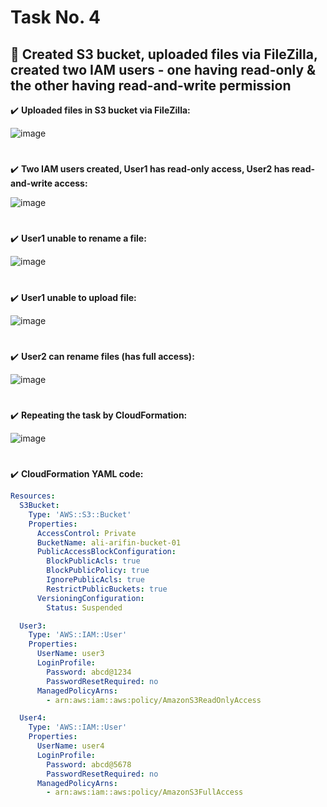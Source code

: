 # Task No. 4
## :memo: Created S3 bucket, uploaded files via FileZilla, created two IAM users - one having read-only & the other having read-and-write permission
:heavy_check_mark: **Uploaded files in S3 bucket via FileZilla:**

![image](https://github.com/ali-arifin/AWS-Cloud-Internship-2022-/assets/103297661/40a4869c-cf38-42e8-8f67-ad2ae690f6bd)



#  
:heavy_check_mark: **Two IAM users created, User1 has read-only access, User2 has read-and-write access:**

![image](https://github.com/ali-arifin/AWS-Cloud-Internship-2022-/assets/103297661/23b61917-6116-4fcd-a6b9-f0a554479a79)



#
:heavy_check_mark: **User1 unable to rename a file:**

![image](https://github.com/ali-arifin/AWS-Cloud-Internship-2022-/assets/103297661/b6c556f3-61ab-45f8-98ab-d4d0fd0f3a89)



#
:heavy_check_mark: **User1 unable to upload file:**

![image](https://github.com/ali-arifin/AWS-Cloud-Internship-2022-/assets/103297661/0d286aa6-c0d0-4410-b738-f1dde369a15e)



#
:heavy_check_mark: **User2 can rename files (has full access):**

![image](https://github.com/ali-arifin/AWS-Cloud-Internship-2022-/assets/103297661/89f187be-e830-487b-9a69-dc1a5c6201bb)




#
:heavy_check_mark: **Repeating the task by CloudFormation:**

![image](https://github.com/ali-arifin/AWS-Cloud-Internship-2022-/assets/103297661/ed26d7d0-9e58-489e-87a3-479d7e586ffd)



#
:heavy_check_mark: **CloudFormation YAML code:**
```yaml
Resources:
  S3Bucket:
    Type: 'AWS::S3::Bucket'
    Properties:
      AccessControl: Private
      BucketName: ali-arifin-bucket-01
      PublicAccessBlockConfiguration:
        BlockPublicAcls: true
        BlockPublicPolicy: true
        IgnorePublicAcls: true
        RestrictPublicBuckets: true
      VersioningConfiguration:
        Status: Suspended 

  User3:
    Type: 'AWS::IAM::User'
    Properties:
      UserName: user3
      LoginProfile:
        Password: abcd@1234
        PasswordResetRequired: no
      ManagedPolicyArns: 
        - arn:aws:iam::aws:policy/AmazonS3ReadOnlyAccess

  User4:
    Type: 'AWS::IAM::User'
    Properties:
      UserName: user4
      LoginProfile:
        Password: abcd@5678
        PasswordResetRequired: no
      ManagedPolicyArns: 
        - arn:aws:iam::aws:policy/AmazonS3FullAccess
```
